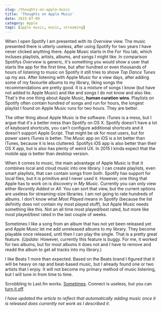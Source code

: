 ```yaml
---
slug: /thoughts-on-apple-music
title: 'Thoughts on Apple Music'
date: 2015-07-09
category: Apple
tags: [apple music, music, streaming]
---
```


When I open Spotify I am presented with its _Overview_ view. The music presented there is utterly useless, after using Spotify for two years I have never clicked anything there. Apple Music starts in the _For You_ tab, which incluses playlists, artists, albums, and songs I might like. In comparison Spotifys _Overview_ is generic, it's something you would show a user that starts the app for the first time, but after hundred or even thousands of hours of listening to music on Spotify it still tries to shove _Top Dance Tunes_ up my ass. After listening with Apple Music for a view days, after adding some of my favourite albums to my library, liking songs the recommendations are pretty good. It is a mixture of songs I know (but have not added to Apple Music) and like and songs I do not know and also like. That's the one thing about Apple Music, **human curation wins**. Playlists on Spotify often contain hundred of songs and run for hours, the longest playlist I found on Apple Music runs for two hours. They are better.

The other thing about Apple Music is the software. iTunes is a mess, but I argue that it's a better mess than Spotify on OS X. Spotify doesn't have a lot of keyboard shortcuts, you can't configure additional shortcuts and it doesn't support Apple Script. That might be ok for most users, but for power users iTunes is better. The _Music_ app on iOS is a lot better than iTunes, because it is less cluttered. Spotifys iOS app is also better than their OS X app, but is also has plenty of weird UX. In 2015 I kinda expect that the mobile app is better than desktop version.

When it comes to music, the main advantage of Apple Music is that it combines local and cloud music into one library. I can create playlists, even smart playlists, that can contain songs from both. Spotify has support for local files, but it is primitive and I never used it. However, one thing that Apple has to work on is discovery in _My Music_. Currently you can only view either _Recently Added_ or _All_. You can sort that view, but the current options are useless for streaming-size libraries. I am not going to rate hundreds of albums. I don't know what _Most Played_ means in Spotify (because the list definitly does not contain my most played stuff), but Apple Music needs something like this. Not an all time most played/best rated, but more like most played/best rated in the last couple of weeks.

Sometimes I like a song from an album that has not yet been released yet and Apple Music let me add unreleased albums to my library. They become playable once released, until then I can play the single. That is a pretty great feature. (_Update:_ However, currently this feature is buggy. For me, it worked for two albums, but for most albums it does not and I have to remove and readd the album to get all tracks into my library.)

I like Beats 1 more than expected. Based on the Beats brand I figured that it will be heavy on rap and beat-based music, but I already found one or two artists that I enjoy. It will not become my primary method of music listening, but I will tune in from time to time.

Scrobbling to Last.fm works. [Sometimes](https://florian.ec/articles/apple-music-last-fm-scrobbling/). Connect is useless, but you can [turn it off](http://www.macworld.com/article/2943254/turning-off-connect-makes-apple-music-better.html).

_I have updated the article to reflect that automatically adding music once it is released does currently not work as I described it._
